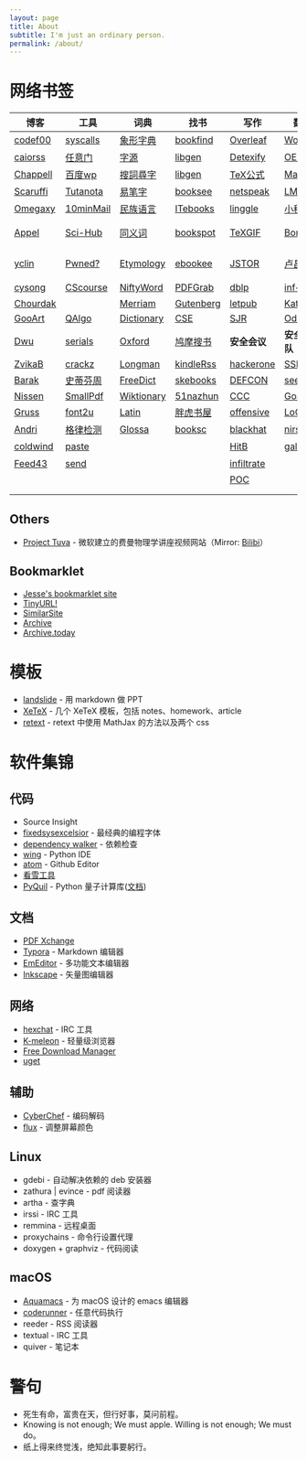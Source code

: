 ```yaml
---
layout: page
title: About
subtitle: I'm just an ordinary person.
permalink: /about/
---
```


# 网络书签

| 博客 | 工具 | 词典 | 找书 | 写作 | 数学 | 巴利 | OJ | 
|-----|------|-----|------|-----|------|-----|----|
| [codef00](http://codef00.com/projects)               | [syscalls](http://syscalls.kernelgrok.com/)  | [象形字典](http://www.vividict.com/Default.aspx)       | [bookfind](https://www.bookfinder.com/)                                | [Overleaf](https://www.overleaf.com/learn)                     | [Wolfram](http://mathworld.wolfram.com/)                                           | [觉悟之路](http://dhamma.sutta.org/index2.htm)                      | [ProjEuler](https://projecteuler.net/about)              | 
| [caiorss](https://caiorss.github.io/C-Cpp-Notes/)    | [任意门](http://terest.top/gate/)             | [字源](http://hanziyuan.net/)                         | [libgen](http://gen.lib.rus.ec/)                                       | [Detexify](http://detexify.kirelabs.org/classify.html)         | [OEIS](http://oeis.org/)                                                           | [Insight](https://www.accesstoinsight.org/)                        | [51nod](https://www.51nod.com/focus.html)                | 
| [Chappell](https://www.geoffchappell.com/)           | [百度wp](https://www.baiduwp.com/)            | [搜詞尋字](http://words.sinica.edu.tw/sou/sou.html)   | [libgen](https://libgen.is/)                                            | [TeX公式](https://zh.numberempire.com/latexequationeditor.php) | [MathSci](https://mathscinet.ams.org/mathscinet/freeTools.html?version=2)           | [Tipiṭaka](https://www.tipitaka.org/)                             |  [HackerRank](https://www.hackerrank.com/)               | 
| [Scaruffi](https://www.scaruffi.com/)                | [Tutanota](https://www.tutanota.com/)         | [易笔字](http://www.yibizi.com/)                      | [booksee](http://en.booksee.org/)                                      | [netspeak](http://www.netspeak.org/)                           | [LMFDB](http://www.lmfdb.org/)                                                     | [Tipiṭaka](https://epalitipitaka.appspot.com/canon)                 | [Brilliant](https://brilliant.org/courses/#recent)      | 
| [Omegaxy](http://omegaxy.com/)                       | [10minMail](https://10minutemail.com/)        | [民族语言](http://www.mzywfy.org.cn/)                 | [ITebooks](https://it-ebooks.info/)                                   | [linggle](http://linggle.com/)                                  | [小程序](http://zh.numberempire.com/primenumbers.php)                               | [大毘盧寺](http://abtemple.org/index.php)                           |  [pwnable.kr](http://pwnable.kr/play.php)                | 
| [Appel](https://www.cs.princeton.edu/~appel/)        | [Sci-Hub](http://sci-hub.tw/)                 | [同义词](http://www.ximizi.com/Tongyici_Cidian.php)   | [bookspot](http://www.freebookspot.es/)                               | [TeXGIF](http://latex.codecogs.com/gif.latex?)                  | [Boneh](http://crypto.stanford.edu/~dabo/)                                         | [佛學圖書館](http://buddhism.lib.ntu.edu.tw/DLMBS/index.jsp)        |   [pwnable.tw](https://pwnable.tw/)                       | 
| [yclin](http://yclin.me/)                            | [Pwned?](https://haveibeenpwned.com/)         | [Etymology](http://www.etymonline.com/)              | [ebookee](https://ebookee.org/)                                        | [JSTOR](https://www.jstor.org/)                                | [卢昌海](https://www.changhai.org/articles/science/mathematics/riemann_hypothesis/) | [漢文大藏經](http://tripitaka.cbeta.org/mobile/index.php?index=N)   |  [reversing](http://reversing.kr/)                        |  
| [cysong](http://songcy.net/posts/)                   | [CScourse](https://teachyourselfcs.com/)      | [NiftyWord](https://www.niftyword.com/)              | [PDFGrab](http://pdfgrab.net/)                                         | [dblp](https://dblp.uni-trier.de/)                             | [inf+1](https://infinityplusonemath.wordpress.com/)                                | [达照法师](http://www.shidazhao.com/)                                |  [hackthebox](https://www.hackthebox.eu/)                | 
| [Chourdak](https://www.turboirc.com/main5/)          |                                               | [Merriam](https://www.merriam-webster.com/)          | [Gutenberg](https://www.gutenberg.org/)                                | [letpub](http://www.letpub.com.cn/index.php?page=journalapp)   | [Katz](http://www.cs.umd.edu/~jkatz/)                                              |                                                                     |   [wechall](https://www.wechall.net/)                    | 
| [GooArt](https://artsandculture.google.com/)         | [QAlgo](http://quantumalgorithmzoo.org/)      | [Dictionary](http://www.dictionary.com/)             | [CSE](https://cse.google.com/cse?cx=001639227550064093264:dznewka3cca) | [SJR](https://www.scimagojr.com/index.php)                     | [Oded](http://www.wisdom.weizmann.ac.il/~/oded/)                                   |                                                                    |  [rosettaCode](http://rosettacode.org/wiki/Rosetta_Code) | 
| [Dwu](https://www.cs.virginia.edu/dwu4/projects.html)| [serials](https://www.serials.be/)            | [Oxford](https://www.oxfordlearnersdictionaries.com/)| [鸠摩搜书](https://www.jiumodiary.com/?tdsourcetag=s_pctim_aiomsg)      | **安全会议**                                                    | **安全团队**                                                                        |  **URLs**                                                          |   [OverTheWire](http://overthewire.org/wargames/)         | 
| [ZvikaB](http://www.wisdom.weizmann.ac.il/~zvikab/)  | [crackz](https://crackzsoft.com/)             | [Longman](https://www.ldoceonline.com/)              | [kindleRss](http://wheremylife.cn/home.html)                           | [hackerone](https://www.hackerone.com/)                        | [SSLab](https://gts3.org/)                                                        |   [MathUrls](https://mathurls.com/)                                     |   [Phrack](http://phrack.org/)                            | 
| [Barak](https://www.boazbarak.org/)                  | [史蒂芬周](http://www.sdifen.com/)             | [FreeDict](http://www.freedictionary.com/)           | [skebooks](https://www.skebooks.com/)                                  | [DEFCON](https://media.defcon.org/DEF%20CON%2027/)             | [seebug](https://paper.seebug.org/)                                                |   [DevUrls](https://devurls.com/)                                      |                                                            |
| [Nissen](https://nissenbaum.tech.cornell.edu/)       | [SmallPdf](https://smallpdf.com/cn)           | [Wiktionary](https://en.wiktionary.org/)             | [51nazhun](https://kindle.51nazhun.pub/)                               |  [CCC](https://www.ccc.de/)                                   | [GoSSiP](https://loccs.sjtu.edu.cn/wiki/doku.php)                                   |   [FinUrls](https://finurls.com/)                                      |                                                            |
| [Gruss](https://gruss.cc/)                           | [font2u](https://fonts2u.com/)                | [Latin](http://archives.nd.edu/words.html)           | [胖虎书屋](http://panghubook.cn/)                                       | [offensive](https://www.offensivecon.org/)                     | [LoCCS](https://loccs.sjtu.edu.cn/main/publication/)                               |   [SciUrls](https://sciurls.com/)                                      |                                                            | 
| [Andri](https://syssec.mistakenot.net/)              | [格律检测](http://www.52shici.com/gl.php)      | [Glossa](http://athirdway.com/glossa/)               | [booksc](https://booksc.org/)                                         | [blackhat](https://www.blackhat.com/)                           | [nirsoft](http://www.nirsoft.net/programmer_tools.html)                            |  [TechUrls](https://techurls.com/)                                     |                                                            | 
| [coldwind](https://gynvael.coldwind.pl/?id=50)       | [paste](https://paste.ubuntu.com/)           |                                                      |                                                                       | [HitB](https://conference.hitb.org/)                            | [galaxy](http://galaxylab.org/)                                                    |  [全历史](https://www.allhistory.com/)                              |                                                            | 
| [Feed43](https://feed43.com/)                        | [send](https://send.firefox.com/)             |                                                      |                                                                       | [infiltrate](https://infiltratecon.com/)                        |                                                                                    |  [历史地图](http://geacron.com/home-zh-hans/)                        |                                                            |
|                                                      |                                               |                                                      |                                                                       | [POC](http://powerofcommunity.net/)                             |                                                                                    |  [seshat](http://seshatdatabank.info/)                             |                                                            |
|                                                      |                                               |                                                      |                                                                       |                                                                 |                                                                                    |                                                                    |                                                            |
|                                                      |                                               |                                                      |                                                                       |                                                                 |                                                                                    |                                                                    |                                                            |

## Others

  - [Project Tuva](http://research.microsoft.com/apps/tools/tuva) - 微软建立的费曼物理学讲座视频网站（Mirror: [Bilibi](https://www.bilibili.com/video/av51119464/)）

## Bookmarklet

  - [Jesse's bookmarklet site](https://www.squarefree.com/bookmarklets/)                    
  - [TinyURL!](javascript:void%28location.href='https://tinyurl.com/create.php?url='+encodeURIComponent%28location.href%29%29)                 
  - [SimilarSite](javascript:location.href='https://www.similarsitesearch.com/search/?URL='+encodeURIComponent%28document.location.href%29+'&src=bmt';)
  - [Archive](javascript:location.href='https://web.archive.org/save/'+location.href.split%28'?'%29[0])                                             
  - [Archive.today](javascript:void%28open%28'http://archive.today/?run=1&url='+encodeURIComponent%28document.location%29%29%29)                          

# 模板
  - [landslide](/download/templates/landslide.zip) - 用 markdown 做 PPT
  - [XeTeX](/download/templates/XeTeX.zip) - 几个 XeTeX 模板，包括 notes、homework、article
  - [retext](/download/templates/retext.zip) - retext 中使用 MathJax 的方法以及两个 css

# 软件集锦
## 代码
  - Source Insight
  - [fixedsysexcelsior](/download/FSEX300.ttf) - 最经典的编程字体
  - [dependency walker](http://www.dependencywalker.com/) - 依赖检查
  - [wing](https://wingware.com/downloads/wing-personal) - Python IDE
  - [atom](https://atom.io/) - Github Editor
  - [看雪工具](https://tools.pediy.com/)
  - [PyQuil](https://github.com/rigetti/pyquil) - Python 量子计算库([文档](https://pyquil.readthedocs.io/en/latest/start.html))

## 文档
  - [PDF Xchange](https://pdf-xchange.eu/)
  - [Typora](https://www.typora.io/) - Markdown 编辑器
  - [EmEditor](https://www.emeditor.com/download/) - 多功能文本编辑器
  - [Inkscape](https://inkscape.org/) - 矢量图编辑器

## 网络
  - [hexchat](https://hexchat.github.io/downloads.html) - IRC 工具
  - [K-meleon](http://kmeleonbrowser.org/) - 轻量级浏览器
  - [Free Download Manager](https://www.freedownloadmanager.org)
  - [uget](https://ugetdm.com/)

## 辅助
  - [CyberChef](/download/CyberChef.htm) - 编码解码
  - [flux](https://justgetflux.com/) - 调整屏幕颜色

## Linux
  - gdebi - 自动解决依赖的 deb 安装器
  - zathura \| evince - pdf 阅读器
  - artha - 查字典
  - irssi - IRC 工具
  - remmina - 远程桌面
  - proxychains - 命令行设置代理
  - doxygen + graphviz - 代码阅读

## macOS
  - [Aquamacs](http://aquamacs.org/) - 为 macOS 设计的 emacs 编辑器
  - [coderunner](https://coderunnerapp.com/) - 任意代码执行
  - reeder - RSS 阅读器
  - textual - IRC 工具
  - quiver - 笔记本


# 警句
  - 死生有命，富贵在天，但行好事，莫问前程。
  - Knowing is not enough; We must apple. Willing is not enough; We must do。
  - 纸上得来终觉浅，绝知此事要躬行。

